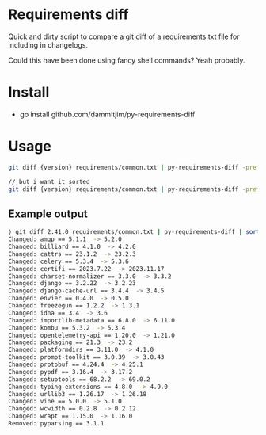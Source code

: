 # Requirements diff
Quick and dirty script to compare a git diff of a requirements.txt file for including in changelogs.

Could this have been done using fancy shell commands? Yeah probably.

# Install

* go install github.com/dammitjim/py-requirements-diff

# Usage
```bash
git diff {version} requirements/common.txt | py-requirements-diff -prefix="* "

// but i want it sorted 
git diff {version} requirements/common.txt | py-requirements-diff -prefix="* " | sort
```

## Example output

```bash
⟩ git diff 2.41.0 requirements/common.txt | py-requirements-diff | sort
Changed: amqp == 5.1.1  -> 5.2.0
Changed: billiard == 4.1.0  -> 4.2.0
Changed: cattrs == 23.1.2  -> 23.2.3
Changed: celery == 5.3.4  -> 5.3.6
Changed: certifi == 2023.7.22  -> 2023.11.17
Changed: charset-normalizer == 3.3.0  -> 3.3.2
Changed: django == 3.2.22  -> 3.2.23
Changed: django-cache-url == 3.4.4  -> 3.4.5
Changed: envier == 0.4.0  -> 0.5.0
Changed: freezegun == 1.2.2  -> 1.3.1
Changed: idna == 3.4  -> 3.6
Changed: importlib-metadata == 6.8.0  -> 6.11.0
Changed: kombu == 5.3.2  -> 5.3.4
Changed: opentelemetry-api == 1.20.0  -> 1.21.0
Changed: packaging == 21.3  -> 23.2
Changed: platformdirs == 3.11.0  -> 4.1.0
Changed: prompt-toolkit == 3.0.39  -> 3.0.43
Changed: protobuf == 4.24.4  -> 4.25.1
Changed: pypdf == 3.16.4  -> 3.17.2
Changed: setuptools == 68.2.2  -> 69.0.2
Changed: typing-extensions == 4.8.0  -> 4.9.0
Changed: urllib3 == 1.26.17  -> 1.26.18
Changed: vine == 5.0.0  -> 5.1.0
Changed: wcwidth == 0.2.8  -> 0.2.12
Changed: wrapt == 1.15.0  -> 1.16.0
Removed: pyparsing == 3.1.1
```
